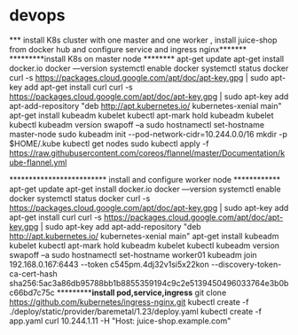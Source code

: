 # devops
*** install K8s cluster with one master and one worker , install juice-shop from docker hub and configure service and ingress nginx*******
*********install K8s on master node ********
apt-get update
apt-get install docker.io
docker ––version
systemctl enable docker
systemctl status docker
curl -s https://packages.cloud.google.com/apt/doc/apt-key.gpg | sudo apt-key add
apt-get install curl
curl -s https://packages.cloud.google.com/apt/doc/apt-key.gpg | sudo apt-key add
apt-add-repository "deb http://apt.kubernetes.io/ kubernetes-xenial main"
apt-get install kubeadm kubelet kubectl
apt-mark hold kubeadm kubelet kubectl
kubeadm version
swapoff –a
sudo hostnamectl set-hostname master-node
sudo kubeadm init --pod-network-cidr=10.244.0.0/16
mkdir -p $HOME/.kube
kubectl get nodes
sudo kubectl apply -f https://raw.githubusercontent.com/coreos/flannel/master/Documentation/kube-flannel.yml

************************* install and configure worker node ************
apt-get update
apt-get install docker.io
docker ––version
systemctl enable docker
systemctl status docker
curl -s https://packages.cloud.google.com/apt/doc/apt-key.gpg | sudo apt-key add
apt-get install curl
curl -s https://packages.cloud.google.com/apt/doc/apt-key.gpg | sudo apt-key add
apt-add-repository "deb http://apt.kubernetes.io/ kubernetes-xenial main"
apt-get install kubeadm kubelet kubectl
apt-mark hold kubeadm kubelet kubectl
kubeadm version
swapoff –a
sudo hostnamectl set-hostname worker01
kubeadm join 192.168.0.167:6443 --token c545pm.4dj32v1si5x22kon         --discovery-token-ca-cert-hash sha256:5ac3a86db95788bb1b8855359194c9c2e5139450496033764e3b0bc66bd7c75c
*******************install pod,service,ingress**********
git clone https://github.com/kubernetes/ingress-nginx.git
kubectl create -f ./deploy/static/provider/baremetal/1.23/deploy.yaml
kubectl create -f app.yaml
curl 10.244.1.11 -H "Host: juice-shop.example.com"

